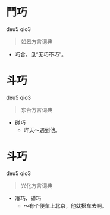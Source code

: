 # 鬥巧
deu5 qio3
> 如皋方言词典
- 巧合。见“无巧不巧”。

# 斗巧
deu5 qio3
> 东台方言词典
- 碰巧
  - 昨天～遇到他。

# 斗巧
deu5 qio3
> 兴化方言词典
- 凑巧、碰巧
  - ～有个便车上北京，他就搭车去啊。
